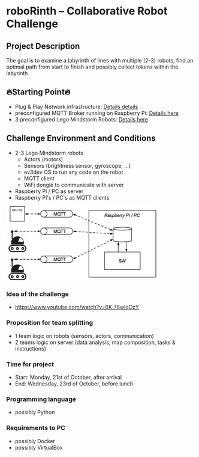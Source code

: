 # roboRinth – Collaborative Robot Challenge

## Project Description

The goal is to examine a labyrinth of lines with multiple (2-3) robots, find an optimal path from start to finish and possibly collect tokens within the labyrinth

## :fire:Starting Point:fire:
- Plug & Play Network infrastructure: [Details details](infrastructure/readme.md)
- preconfigured MQTT Broker running on Raspberry Pi: [Details here](mosquitto/readme.md)
- 3 preconfigured Lego Mindstorm Robots: [Details here](ev3/readme.md)

## Challenge Environment and Conditions

- 2-3 Lego Mindstorm robots
    - Actors (motors)
    - Sensors (brightness sensor, gyroscope, …)
    - ev3dev OS to run any code on the robot
    - MQTT client
    - WiFi dongle to communicate with server
- Raspberry Pi / PC as server
- Raspberry Pi's / PC's as MQTT clients

<img src="roboRinth_Project_Setup.png" alt="Setup" width="400"/>

### Idea of the challenge
- <https://www.youtube.com/watch?v=6K-78wloOzY>

### Proposition for team splitting
- 1 team logic on robots (sensors, actors, communication)
- 2 teams logic on server (data analysis, map composition, tasks & instructions)

### Time for project
- Start: Monday, 21st of October, after arrival
- End: Wednesday, 23rd of October, before lunch

### Programming language
- possibly Python

### Requirements to PC
- possibly Docker
- possibly VirtualBox


